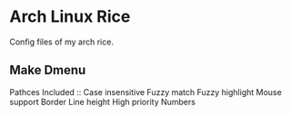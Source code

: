 # Arch Linux Rice

Config files of my arch rice.

## Make Dmenu

Pathces Included :: Case insensitive
                    Fuzzy match
                    Fuzzy highlight
                    Mouse support 
                    Border
                    Line height
                    High priority
                    Numbers
